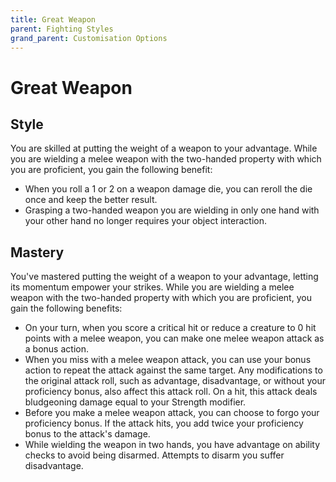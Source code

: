 ```yaml
---
title: Great Weapon
parent: Fighting Styles
grand_parent: Customisation Options
---
```


# Great Weapon

## Style
You are skilled at putting the weight of a weapon to your advantage. While you are wielding a melee weapon with the two-handed property with which you are proficient, you gain the following benefit:
- When you roll a 1 or 2 on a weapon damage die, you can reroll the die once and keep the better result.
- Grasping a two-handed weapon you are wielding in only one hand with your other hand no longer requires your object interaction.

## Mastery
You've mastered putting the weight of a weapon to your advantage, letting its momentum empower your strikes. While you are wielding a melee weapon with the two-handed property with which you are proficient, you gain the following benefits:
- On your turn, when you score a critical hit or reduce a creature to 0 hit points with a melee weapon, you can make one melee weapon attack as a bonus action.
- When you miss with a melee weapon attack, you can use your bonus action to repeat the attack against the same target. Any modifications to the original attack roll, such as advantage, disadvantage, or without your proficiency bonus, also affect this attack roll. On a hit, this attack deals bludgeoning damage equal to your Strength modifier.
- Before you make a melee weapon attack, you can choose to forgo your proficiency bonus. If the attack hits, you add twice your proficiency bonus to the attack's damage.
- While wielding the weapon in two hands, you have advantage on ability checks to avoid being disarmed. Attempts to disarm you suffer disadvantage.
